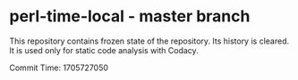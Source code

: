 # perl-time-local - master branch

This repository contains frozen state of the repository.
Its history is cleared. It is used only for static code
analysis with Codacy.

Commit Time: 1705727050